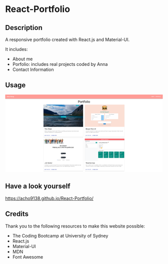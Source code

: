 # React-Portfolio

## Description

A responsive portfolio created with React.js and Material-UI. 

It includes:

- About me
- Porfolio: includes real projects coded by Anna
- Contact Information

## Usage

![image](./public/assets/screenshot.png)

## Have a look yourself

https://acho9138.github.io/React-Portfolio/

## Credits

Thank you to the following resources to make this website possible:

- The Coding Bootcamp at University of Sydney
- React.js
- Material-UI
- MDN
- Font Awesome